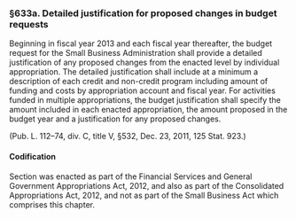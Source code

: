 ### §633a. Detailed justification for proposed changes in budget requests ###

Beginning in fiscal year 2013 and each fiscal year thereafter, the budget request for the Small Business Administration shall provide a detailed justification of any proposed changes from the enacted level by individual appropriation. The detailed justification shall include at a minimum a description of each credit and non-credit program including amount of funding and costs by appropriation account and fiscal year. For activities funded in multiple appropriations, the budget justification shall specify the amount included in each enacted appropriation, the amount proposed in the budget year and a justification for any proposed changes.

(Pub. L. 112–74, div. C, title V, §532, Dec. 23, 2011, 125 Stat. 923.)

#### Codification ####

Section was enacted as part of the Financial Services and General Government Appropriations Act, 2012, and also as part of the Consolidated Appropriations Act, 2012, and not as part of the Small Business Act which comprises this chapter.